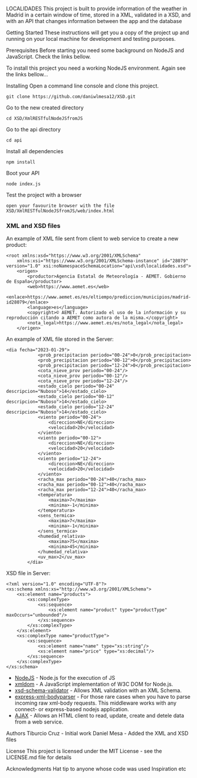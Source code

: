 LOCALIDADES
This project is built to provide information of the weather in Madrid in a certain window of time, stored in a XML, validated in a XSD, and with an API that changes information between the app and the database

Getting Started
These instructions will get you a copy of the project up and running on your local machine for development and testing purposes. 

Prerequisites
Before starting you need some background on NodeJS and JavaScript. Check the links bellow.

To install this project you need a working NodeJS environment. Again see the links bellow...

Installing
Open a command line console and clone this project.

```
git clone https://github.com/daniwlmesa12/XSD.git
```

Go to the new created directory

```
cd XSD/XmlRESTfulNodeJSfromJS
```

Go to the api directory

```
cd api
```

Install all dependencies

```
npm install
```

Boot your API

```
node index.js
```

Test the project with a browser

```
open your favourite browser with the file XSD/XmlRESTfulNodeJSfromJS/web/index.html
```

### XML and XSD files 

An example of XML file sent from client to web service to create a new product:

```
<root xmlns:xsd="https://www.w3.org/2001/XMLSchema"
    xmlns:xsi="https://www.w3.org/2001/XMLSchema-instance" id="28079" version="1.0" xsi:noNamespaceSchemaLocation="api\xsd\localidades.xsd">
    <origen>
        <productor>Agencia Estatal de Meteorología - AEMET. Gobierno de España</productor>
        <web>https://www.aemet.es</web>
        <enlace>https://www.aemet.es/es/eltiempo/prediccion/municipios/madrid-id28079</enlace>
        <language>es</language>
        <copyright>© AEMET. Autorizado el uso de la información y su reproducción citando a AEMET como autora de la misma.</copyright>
        <nota_legal>https://www.aemet.es/es/nota_legal</nota_legal>
    </origen>
```

An example of XML file stored in the Server:

```
<dia fecha="2023-01-29">
            <prob_precipitacion periodo="00-24">0</prob_precipitacion>
            <prob_precipitacion periodo="00-12">0</prob_precipitacion>
            <prob_precipitacion periodo="12-24">0</prob_precipitacion>
            <cota_nieve_prov periodo="00-24"/>
            <cota_nieve_prov periodo="00-12"/>
            <cota_nieve_prov periodo="12-24"/>
            <estado_cielo periodo="00-24" descripcion="Nuboso">14</estado_cielo>
            <estado_cielo periodo="00-12" descripcion="Nuboso">14</estado_cielo>
            <estado_cielo periodo="12-24" descripcion="Nuboso">14</estado_cielo>
            <viento periodo="00-24">
                <direccion>NE</direccion>
                <velocidad>20</velocidad>
            </viento>
            <viento periodo="00-12">
                <direccion>NE</direccion>
                <velocidad>20</velocidad>
            </viento>
            <viento periodo="12-24">
                <direccion>NE</direccion>
                <velocidad>20</velocidad>
            </viento>
            <racha_max periodo="00-24">40</racha_max>
            <racha_max periodo="00-12">40</racha_max>
            <racha_max periodo="12-24">40</racha_max>
            <temperatura>
                <maxima>7</maxima>
                <minima>-1</minima>
            </temperatura>
            <sens_termica>
                <maxima>7</maxima>
                <minima>-1</minima>
            </sens_termica>
            <humedad_relativa>
                <maxima>75</maxima>
                <minima>45</minima>
            </humedad_relativa>
            <uv_max>2</uv_max>
        </dia>
```

XSD file in Server:

```
<?xml version="1.0" encoding="UTF-8"?>
<xs:schema xmlns:xs="http://www.w3.org/2001/XMLSchema">  
    <xs:element name="products">
        <xs:complexType>
            <xs:sequence>
                <xs:element name="product" type="productType" maxOccurs="unbounded"/>
            </xs:sequence>
        </xs:complexType>
    </xs:element>
    <xs:complexType name="productType">
        <xs:sequence>
            <xs:element name="name" type="xs:string"/>
            <xs:element name="price" type="xs:decimal"/>
        </xs:sequence>                        
    </xs:complexType>
</xs:schema>
```

* [NodeJS](https://nodejs.org/es/) - Node.js for the execution of JS
* [xmldom](https://github.com/jindw/xmldom) - A JavaScript implementation of W3C DOM for Node.js.
* [xsd-schema-validator](https://www.npmjs.com/package/xsd-schema-validator) - Allows XML validation with an XML Schema.
* [express-xml-bodyparser](https://github.com/remind101/express-xml-bodyparser) - For those rare cases when you have to parse incoming raw xml-body requests. This middleware works with any connect- or express-based nodejs application.
* [AJAX](https://www.w3schools.com/js/js_ajax_intro.asp) - Allows an HTML client to read, update, create and detele data from a web service.

Authors
Tiburcio Cruz - Initial work
Daniel Mesa - Added the XML and XSD files

License
This project is licensed under the MIT License - see the LICENSE.md file for details

Acknowledgments
Hat tip to anyone whose code was used
Inspiration
etc
